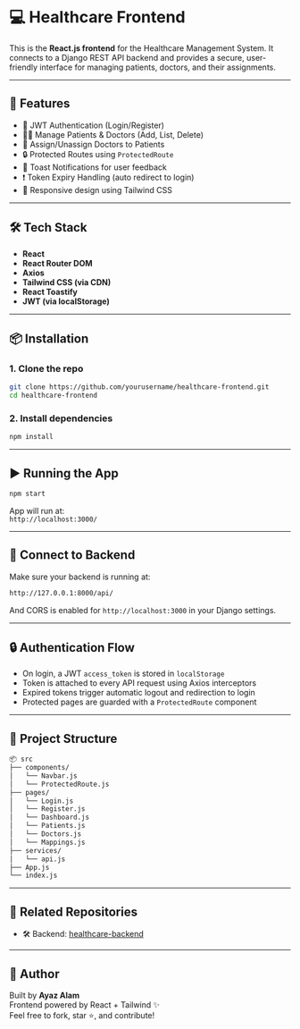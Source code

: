 # 💻 Healthcare Frontend

This is the **React.js frontend** for the Healthcare Management System. It connects to a Django REST API backend and provides a secure, user-friendly interface for managing patients, doctors, and their assignments.

---

## 🚀 Features

- 🔐 JWT Authentication (Login/Register)
- 🧑‍⚕️ Manage Patients & Doctors (Add, List, Delete)
- 🔁 Assign/Unassign Doctors to Patients
- 🔒 Protected Routes using `ProtectedRoute`
- 🍞 Toast Notifications for user feedback
- ❗ Token Expiry Handling (auto redirect to login)
- 🎨 Responsive design using Tailwind CSS

---

## 🛠️ Tech Stack

- **React**
- **React Router DOM**
- **Axios**
- **Tailwind CSS (via CDN)**
- **React Toastify**
- **JWT (via localStorage)**

---

## 📦 Installation

### 1. Clone the repo

```bash
git clone https://github.com/yourusername/healthcare-frontend.git
cd healthcare-frontend
```

### 2. Install dependencies

```bash
npm install
```

---

## ▶️ Running the App

```bash
npm start
```

App will run at:  
`http://localhost:3000/`

---

## 🔗 Connect to Backend

Make sure your backend is running at:

```txt
http://127.0.0.1:8000/api/
```

And CORS is enabled for `http://localhost:3000` in your Django settings.

---

## 🔒 Authentication Flow

- On login, a JWT `access_token` is stored in `localStorage`
- Token is attached to every API request using Axios interceptors
- Expired tokens trigger automatic logout and redirection to login
- Protected pages are guarded with a `ProtectedRoute` component

---

## 📂 Project Structure

```bash
📦 src
├── components/
│   └── Navbar.js
│   └── ProtectedRoute.js
├── pages/
│   └── Login.js
│   └── Register.js
│   └── Dashboard.js
│   └── Patients.js
│   └── Doctors.js
│   └── Mappings.js
├── services/
│   └── api.js
├── App.js
└── index.js
```

---

## 🔗 Related Repositories

- 🛠️ Backend: [healthcare-backend](https://github.com/yourusername/healthcare-backend)

---

## 🙌 Author

Built by **Ayaz Alam**  
Frontend powered by React + Tailwind ✨  
Feel free to fork, star ⭐, and contribute!
